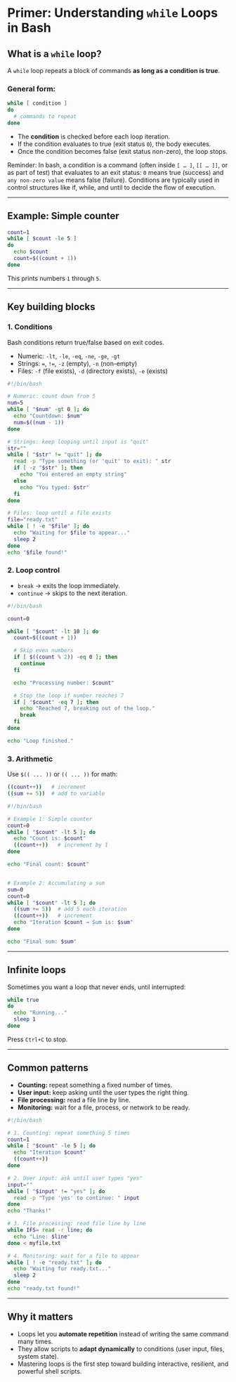 # Primer: Understanding `while` Loops in Bash



## What is a `while` loop?

A `while` loop repeats a block of commands **as long as a condition is true**.

### General form:

```bash
while [ condition ]
do
  # commands to repeat
done
```

* The **condition** is checked before each loop iteration.
* If the condition evaluates to true (exit status `0`), the body executes.
* Once the condition becomes false (exit status non-zero), the loop stops.

Reminder: In bash, a condition is a command (often inside `[ … ]`, `[[ … ]]`, or as part of test) that evaluates to an exit status: `0` means true (success) and `any non-zero value` means false (failure). Conditions are typically used in control structures like if, while, and until to decide the flow of execution.

---

## Example: Simple counter

```bash
count=1
while [ $count -le 5 ]
do
  echo $count
  count=$((count + 1))
done
```

This prints numbers `1` through `5`.

---

## Key building blocks

### 1. **Conditions**

Bash conditions return true/false based on exit codes.

* Numeric: `-lt`, `-le`, `-eq`, `-ne`, `-ge`, `-gt`
* Strings: `=`, `!=`, `-z` (empty), `-n` (non-empty)
* Files: `-f` (file exists), `-d` (directory exists), `-e` (exists)

```bash
#!/bin/bash

# Numeric: count down from 5
num=5
while [ "$num" -gt 0 ]; do
  echo "Countdown: $num"
  num=$((num - 1))
done

# Strings: keep looping until input is "quit"
str=""
while [ "$str" != "quit" ]; do
  read -p "Type something (or 'quit' to exit): " str
  if [ -z "$str" ]; then
    echo "You entered an empty string"
  else
    echo "You typed: $str"
  fi
done

# Files: loop until a file exists
file="ready.txt"
while [ ! -e "$file" ]; do
  echo "Waiting for $file to appear..."
  sleep 2
done
echo "$file found!"

```

### 2. **Loop control**

* `break` → exits the loop immediately.
* `continue` → skips to the next iteration.

```bash
#!/bin/bash

count=0

while [ "$count" -lt 10 ]; do
  count=$((count + 1))

  # Skip even numbers
  if [ $((count % 2)) -eq 0 ]; then
    continue
  fi

  echo "Processing number: $count"

  # Stop the loop if number reaches 7
  if [ "$count" -eq 7 ]; then
    echo "Reached 7, breaking out of the loop."
    break
  fi
done

echo "Loop finished."


```



### 3. **Arithmetic**

Use `$(( ... ))` or `(( ... ))` for math:

```bash
((count++))   # increment
((sum += 5))  # add to variable
```

```bash
#!/bin/bash

# Example 1: Simple counter
count=0
while [ "$count" -lt 5 ]; do
  echo "Count is: $count"
  ((count++))   # increment by 1
done

echo "Final count: $count"


# Example 2: Accumulating a sum
sum=0
count=0
while [ "$count" -lt 5 ]; do
  ((sum += 5))  # add 5 each iteration
  ((count++))   # increment
  echo "Iteration $count → Sum is: $sum"
done

echo "Final sum: $sum"
```

---

## Infinite loops

Sometimes you want a loop that never ends, until interrupted:

```bash
while true
do
  echo "Running..."
  sleep 1
done
```

Press `Ctrl+C` to stop.

---

## Common patterns

* **Counting:** repeat something a fixed number of times.
* **User input:** keep asking until the user types the right thing.
* **File processing:** read a file line by line.
* **Monitoring:** wait for a file, process, or network to be ready.

```bash
#!/bin/bash

# 1. Counting: repeat something 5 times
count=1
while [ "$count" -le 5 ]; do
  echo "Iteration $count"
  ((count++))
done

# 2. User input: ask until user types "yes"
input=""
while [ "$input" != "yes" ]; do
  read -p "Type 'yes' to continue: " input
done
echo "Thanks!"

# 3. File processing: read file line by line
while IFS= read -r line; do
  echo "Line: $line"
done < myfile.txt

# 4. Monitoring: wait for a file to appear
while [ ! -e "ready.txt" ]; do
  echo "Waiting for ready.txt..."
  sleep 2
done
echo "ready.txt found!"
```

---

## Why it matters

* Loops let you **automate repetition** instead of writing the same command many times.
* They allow scripts to **adapt dynamically** to conditions (user input, files, system state).
* Mastering loops is the first step toward building interactive, resilient, and powerful shell scripts.
